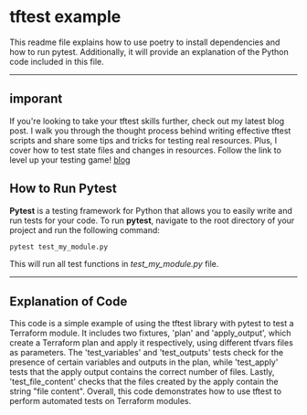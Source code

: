 # tftest example

This readme file explains how to use poetry to install dependencies and how to run pytest. Additionally, it will provide an explanation of the Python code included in this file.
***

## imporant

If you're looking to take your tftest skills further, check out my latest blog post. I walk you through the thought process behind writing effective tftest scripts and share some tips and tricks for testing real resources. Plus, I cover how to test state files and changes in resources. Follow the link to level up your testing game! [blog](https://isar-nasimov.medium.com/terraform-testing-made-easy-with-python-exploring-tftest-925bb207eabd)

## How to Run Pytest

**Pytest** is a testing framework for Python that allows you to easily write and run tests for your code. To run **pytest**, navigate to the root directory of your project and run the following command:

``` bash
pytest test_my_module.py
```

This will run all test functions in _test_my_module.py_ file.
***

## Explanation of Code

This code is a simple example of using the tftest library with pytest to test a Terraform module. It includes two fixtures, 'plan' and 'apply_output', which create a Terraform plan and apply it respectively, using different tfvars files as parameters. The 'test_variables' and 'test_outputs' tests check for the presence of certain variables and outputs in the plan, while 'test_apply' tests that the apply output contains the correct number of files. Lastly, 'test_file_content' checks that the files created by the apply contain the string "file content". Overall, this code demonstrates how to use tftest to perform automated tests on Terraform modules.
